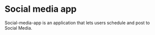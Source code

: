 # Social media app
Social-media-app is an application that lets users schedule and post to Social Media.


